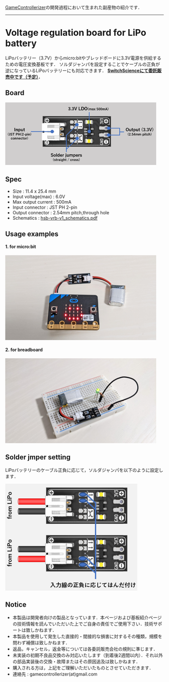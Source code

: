 [GameControllerizer](https://github.com/GameControllerizer)の開発過程において生まれた副産物の紹介です．

---
# Voltage regulation board for LiPo battery

LiPoバッテリー（3.7V）からmicro:bitやブレッドボードに3.3V電源を供給するための電圧変換基板です．
ソルダジャンパを設定することでケーブルの正負が逆になっているLiPoバッテリーにも対応できます．
**[SwitchScienceにて委託販売中です（予定）](https://www.switch-science.com/)．**

## Board

<img src=./images/board.png width="480">

## Spec

- Size : 11.4 x 25.4 mm
- Input voltage(max) : 6.0V
- Max output current : 500mA
- Input connector : JST PH 2-pin
- Output connector : 2.54mm pitch,through hole
- Schematics : [hsb-vrb-v1_schematics.pdf](./hsb-vrb-v1_schematics.pdf)

## Usage examples

#### 1. for micro:bit

<img src=./images/for_microbit.jpg width="480">

#### 2. for breadboard

<img src=./images/for_breadboard.jpg width="480">

## Solder jmper setting

LiPoバッテリーのケーブル正負に応じて，ソルダジャンパを以下のように設定します．

<img src=./images/solder_jumper_setting.png width="420">

## Notice

- 本製品は開発者向けの製品となっています．本ページおよび基板紹介ページの技術情報を読んでいただいた上でご自身の責任でご使用下さい．技術サポートは致しかねます．
- 本製品を使用して発生した直接的・間接的な損害に対するその種類，規模を問わず補償は致しかねます．
- 返品，キャンセル，返金等については各委託販売会社の規則に準じます．
- 未実装の初期不良品交換のみ対応いたします（到着後2週間以内）．それ以外の部品実装後の交換・故障またはその原因追及は致しかねます．
- 購入される方は，上記をご理解いただいたものとさせていただきます．
- 連絡先 : gamecontrollerizer(at)gmail.com

